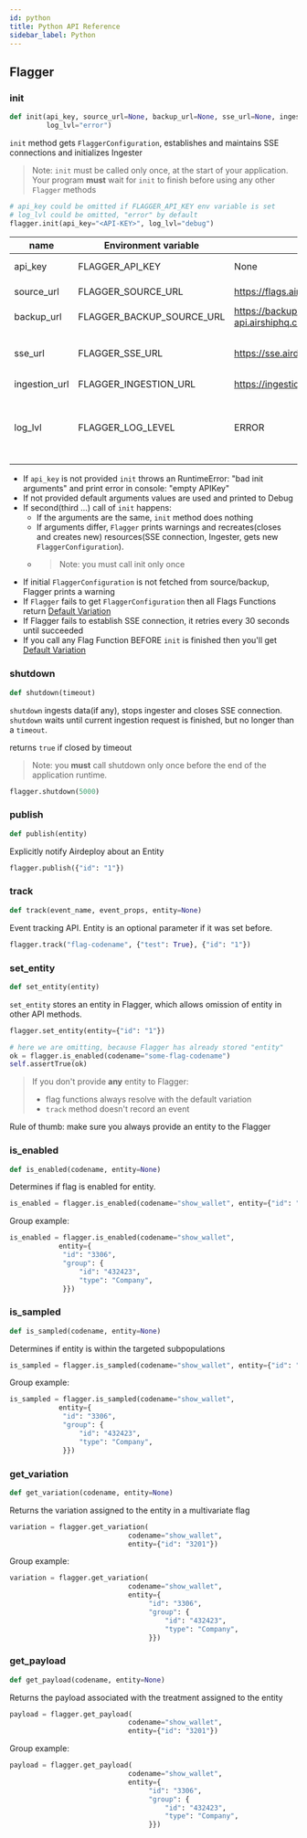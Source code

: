 ```yaml
---
id: python
title: Python API Reference
sidebar_label: Python
---
```


## Flagger

### init

```python
def init(api_key, source_url=None, backup_url=None, sse_url=None, ingestion_url=None,
         log_lvl="error")
```

`init` method gets `FlaggerConfiguration`, establishes and maintains SSE connections and initializes Ingester

> Note: `init` must be called only once, at the start of your application.
> Your program **must** wait for `init` to finish before using any other `Flagger` methods

```python
# api_key could be omitted if FLAGGER_API_KEY env variable is set
# log_lvl could be omitted, "error" by default
flagger.init(api_key="<API-KEY>", log_lvl="debug")
```

| name          | Environment variable      | Default                                     | Description                                                                                             |
| ------------- | ------------------------- | ------------------------------------------- | ------------------------------------------------------------------------------------------------------- |
| api_key       | FLAGGER_API_KEY           | None                                        | API key to an environment                                                                               |
| source_url    | FLAGGER_SOURCE_URL        | https://flags.airdeploy.io/v3/config/       | URL to get `FlaggerConfiguration`                                                                       |
| backup_url    | FLAGGER_BACKUP_SOURCE_URL | https://backup-api.airshiphq.com/v3/config/ | backup URL to get `FlaggerConfiguration`                                                                |
| sse_url       | FLAGGER_SSE_URL           | https://sse.airdeploy.io/v3/sse/            | URL for real-time updates of `FlaggerConfiguration` via sse                                             |
| ingestion_url | FLAGGER_INGESTION_URL     | https://ingestion.airdeploy.io/v3/ingest/   | URL for ingestion                                                                                       |
| log_lvl       | FLAGGER_LOG_LEVEL         | ERROR                                       | set up log level: ERROR, WARN, DEBUG. Debug is the most verbose level and includes all Network requests |

- If `api_key` is not provided `init` throws an RuntimeError: "bad init arguments" and print error in console: "empty APIKey"
- If not provided default arguments values are used and printed to Debug
- If second(third …) call of `init` happens:
  - If the arguments are the same, `init` method does nothing
  - If arguments differ, `Flagger` prints warnings and recreates(closes and creates new) resources(SSE connection,
    Ingester, gets new `FlaggerConfiguration`).
  - > Note: you must call init only once
- If initial `FlaggerConfiguration` is not fetched from source/backup, Flagger prints a warning
- If `Flagger` fails to get `FlaggerConfiguration` then all Flags Functions return [Default Variation](../flagger-sdk/default-variation.md)
- If Flagger fails to establish SSE connection, it retries every 30 seconds until succeeded
- If you call any Flag Function BEFORE `init` is finished then you'll get [Default Variation](../flagger-sdk/default-variation.md)

### shutdown

```python
def shutdown(timeout)
```

`shutdown` ingests data(if any), stops ingester and closes SSE connection.
`shutdown` waits until current ingestion request is finished, but no longer than a `timeout`.

returns `true` if closed by timeout

> Note: you **must** call shutdown only once before the end of the application runtime.

```python
flagger.shutdown(5000)
```

### publish

```python
def publish(entity)
```

Explicitly notify Airdeploy about an Entity

```python
flagger.publish({"id": "1"})
```

### track

```python
def track(event_name, event_props, entity=None)
```

Event tracking API.
Entity is an optional parameter if it was set before.

```python
flagger.track("flag-codename", {"test": True}, {"id": "1"})
```

### set_entity

```python
def set_entity(entity)
```

`set_entity` stores an entity in Flagger, which allows omission of entity in other API methods.

```python
flagger.set_entity(entity={"id": "1"})

# here we are omitting, because Flagger has already stored "entity"
ok = flagger.is_enabled(codename="some-flag-codename")
self.assertTrue(ok)
```

> If you don't provide **any** entity to Flagger:
>
> - flag functions always resolve with the default variation
> - `track` method doesn't record an event

Rule of thumb: make sure you always provide an entity to the Flagger

### is_enabled

```python
def is_enabled(codename, entity=None)
```

Determines if flag is enabled for entity.

```python
is_enabled = flagger.is_enabled(codename="show_wallet", entity={"id": "3201"})
```

Group example:

```python
is_enabled = flagger.is_enabled(codename="show_wallet",
            entity={
             "id": "3306",
             "group": {
                 "id": "432423",
                 "type": "Company",
             }})
```

### is_sampled

```python
def is_sampled(codename, entity=None)
```

Determines if entity is within the targeted subpopulations

```python
is_sampled = flagger.is_sampled(codename="show_wallet", entity={"id": "3201"})
```

Group example:

```python
is_sampled = flagger.is_sampled(codename="show_wallet",
            entity={
             "id": "3306",
             "group": {
                 "id": "432423",
                 "type": "Company",
             }})
```

### get_variation

```python
def get_variation(codename, entity=None)
```

Returns the variation assigned to the entity in a multivariate flag

```python
variation = flagger.get_variation(
                             codename="show_wallet",
                             entity={"id": "3201"})
```

Group example:

```python
variation = flagger.get_variation(
                             codename="show_wallet",
                             entity={
                                  "id": "3306",
                                  "group": {
                                      "id": "432423",
                                      "type": "Company",
                                  }})
```

### get_payload

```python
def get_payload(codename, entity=None)
```

Returns the payload associated with the treatment assigned to the entity

```python
payload = flagger.get_payload(
                             codename="show_wallet",
                             entity={"id": "3201"})
```

Group example:

```python
payload = flagger.get_payload(
                             codename="show_wallet",
                             entity={
                                  "id": "3306",
                                  "group": {
                                      "id": "432423",
                                      "type": "Company",
                                  }})
```
